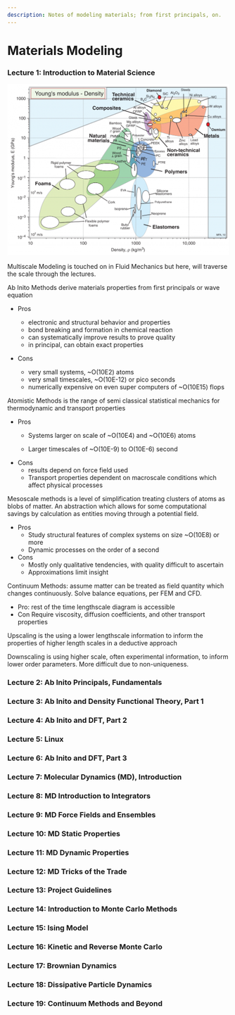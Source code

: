 ```yaml
---
description: Notes of modeling materials; from first principals, on.
---
```


# Materials Modeling

### Lecture 1: Introduction to Material Science

![Ashby Chart sourced from ntopology](../../.gitbook/assets/Figure-1-1024x791.png)

Multiscale Modeling is touched on in Fluid Mechanics but here, will traverse the scale through the lectures.&#x20;

Ab Inito Methods derive materials properties from first principals or wave equation&#x20;

* Pros
  * electronic and structural behavior and properties&#x20;
  * bond breaking and formation in chemical reaction
  * can systematically improve results to prove quality
  * in principal, can obtain exact properties
*   Cons

    * very small systems, \~O(10E2) atoms
    * very small timescales, \~O(10E-12) or pico seconds
    * numerically expensive on even super computers of \~O(10E15) flops



Atomistic Methods is the range of semi classical statistical mechanics for thermodynamic and transport properties

* Pros
  * Systems larger on scale of \~O(10E4) and \~O(10E6) atoms
  *   Larger timescales of \~O(10E-9) to O(10E-6) second&#x20;

      &#x20;
* Cons
  * results depend on force field used&#x20;
  * Transport properties dependent on macroscale conditions which affect physical processes

Mesoscale methods is a level of simplification treating clusters of atoms as blobs of matter. An abstraction which allows for some computational savings by calculation as entities moving through a potential field.&#x20;

* Pros
  * Study structural features of complex systems on size \~O(10E8) or more
  * Dynamic processes on the order of a second
* Cons
  * Mostly only qualitative tendencies, with quality difficult to ascertain
  * Approximations limit insight&#x20;

Continuum Methods: assume matter can be treated as field quantity which changes continuously. Solve balance equations, per FEM and CFD.

* Pro:  rest of the time lengthscale diagram is accessible&#x20;
* Con Require viscosity, diffusion coefficients, and other transport properties

Upscaling is the using a lower lengthscale information to inform the properties of higher length scales in a deductive approach

Downscaling is using higher scale, often experimental information, to inform lower order parameters. More difficult due to non-uniqueness.

### Lecture 2: Ab Inito Principals, Fundamentals



### Lecture 3: Ab Inito and Density Functional Theory, Part 1



### Lecture 4: Ab Inito and DFT, Part 2



### Lecture 5: Linux



### Lecture 6: Ab Inito and DFT, Part 3



### Lecture 7: Molecular Dynamics (MD), Introduction



### Lecture 8: MD Introduction to Integrators



### Lecture 9: MD Force Fields and Ensembles



### Lecture 10: MD Static Properties



### Lecture 11: MD Dynamic Properties



### Lecture 12: MD Tricks of the Trade



### Lecture 13: Project Guidelines&#x20;



### Lecture 14: Introduction to Monte Carlo Methods



### Lecture 15: Ising Model



### Lecture 16: Kinetic and Reverse Monte Carlo



### Lecture 17: Brownian Dynamics



### Lecture 18: Dissipative Particle Dynamics



### Lecture 19: Continuum Methods and Beyond



